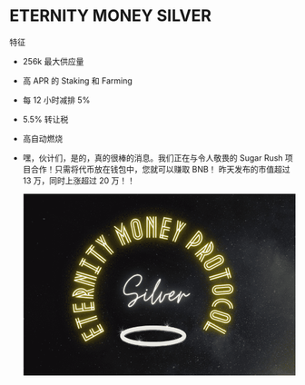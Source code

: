 # ETERNITY MONEY SILVER

特征
- 256k 最大供应量

- 高 APR 的 Staking 和 Farming

- 每 12 小时减排 5%

- 5.5% 转让税

- 高自动燃烧

- 嘿，伙计们，是的，真的很棒的消息。我们正在与令人敬畏的 Sugar Rush 项目合作！只需将代币放在钱包中，您就可以赚取 BNB！
  昨天发布的市值超过 13 万，同时上涨超过 20 万！！

  ![eternitymoneysilver-dapp-defi-bsc-image1_17ae12fdc5e76898f8e82c6a33a0d56d](eternitymoneysilver-dapp-defi-bsc-image1_17ae12fdc5e76898f8e82c6a33a0d56d.png)
